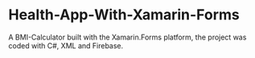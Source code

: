 # Health-App-With-Xamarin-Forms


A BMI-Calculator built with the Xamarin.Forms platform, the project was coded with C#, XML and Firebase.
